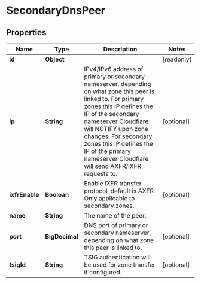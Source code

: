 

# SecondaryDnsPeer


## Properties

| Name | Type | Description | Notes |
|------------ | ------------- | ------------- | -------------|
|**id** | **Object** |  |  [readonly] |
|**ip** | **String** | IPv4/IPv6 address of primary or secondary nameserver, depending on what zone this peer is linked to. For primary zones this IP defines the IP of the secondary nameserver Cloudflare will NOTIFY upon zone changes. For secondary zones this IP defines the IP of the primary nameserver Cloudflare will send AXFR/IXFR requests to. |  [optional] |
|**ixfrEnable** | **Boolean** | Enable IXFR transfer protocol, default is AXFR. Only applicable to secondary zones. |  [optional] |
|**name** | **String** | The name of the peer. |  |
|**port** | **BigDecimal** | DNS port of primary or secondary nameserver, depending on what zone this peer is linked to. |  [optional] |
|**tsigId** | **String** | TSIG authentication will be used for zone transfer if configured. |  [optional] |



